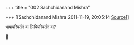 +++
title = "002 Sachchidanand Mishra"

+++
[[Sachchidanand Mishra	2011-11-19, 20:05:14 [Source](https://groups.google.com/g/bvparishat/c/U8zF4TbYdVE)]]



भाषापरिवर्तनं वा लिपिपरिवर्तनं वा?



